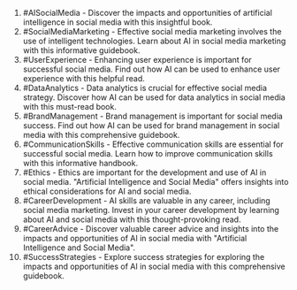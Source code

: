 1. #AISocialMedia - Discover the impacts and opportunities of artificial intelligence in social media with this insightful book.
2. #SocialMediaMarketing - Effective social media marketing involves the use of intelligent technologies. Learn about AI in social media marketing with this informative guidebook.
3. #UserExperience - Enhancing user experience is important for successful social media. Find out how AI can be used to enhance user experience with this helpful read.
4. #DataAnalytics - Data analytics is crucial for effective social media strategy. Discover how AI can be used for data analytics in social media with this must-read book.
5. #BrandManagement - Brand management is important for social media success. Find out how AI can be used for brand management in social media with this comprehensive guidebook.
6. #CommunicationSkills - Effective communication skills are essential for successful social media. Learn how to improve communication skills with this informative handbook.
7. #Ethics - Ethics are important for the development and use of AI in social media. "Artificial Intelligence and Social Media" offers insights into ethical considerations for AI and social media.
8. #CareerDevelopment - AI skills are valuable in any career, including social media marketing. Invest in your career development by learning about AI and social media with this thought-provoking read.
9. #CareerAdvice - Discover valuable career advice and insights into the impacts and opportunities of AI in social media with "Artificial Intelligence and Social Media".
10. #SuccessStrategies - Explore success strategies for exploring the impacts and opportunities of AI in social media with this comprehensive guidebook.


